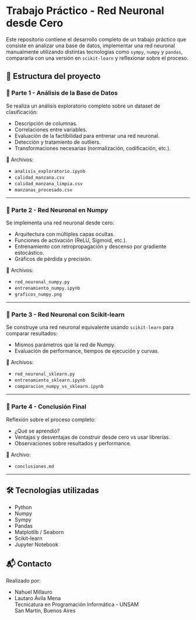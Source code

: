 # Trabajo Práctico - Red Neuronal desde Cero

Este repositorio contiene el desarrollo completo de un trabajo práctico que consiste en analizar una base de datos, implementar una red neuronal manualmente utilizando distintas tecnologias como `sympy`, `numpy` y `pandas`, compararla con una versión en `scikit-learn` y reflexionar sobre el proceso.

## 📁 Estructura del proyecto

### 🧠 Parte 1 - Análisis de la Base de Datos
Se realiza un análisis exploratorio completo sobre un dataset de clasificación:
- Descripción de columnas.
- Correlaciones entre variables.
- Evaluación de la factibilidad para entrenar una red neuronal.
- Detección y tratamiento de outliers.
- Transformaciones necesarias (normalización, codificación, etc.).

📄 Archivos:
- `analisis_exploratorio.ipynb`
- `calidad_manzana.csv`
- `calidad_manzana_limpia.csv`
- `manzanas_procesado.csv`

---

### 🤖 Parte 2 - Red Neuronal en Numpy
Se implementa una red neuronal desde cero:
- Arquitectura con múltiples capas ocultas.
- Funciones de activación (ReLU, Sigmoid, etc.).
- Entrenamiento con retropropagación y descenso por gradiente estocástico.
- Gráficos de pérdida y precisión.

📄 Archivos:
- `red_neuronal_numpy.py`
- `entrenamiento_numpy.ipynb`
- `graficos_numpy.png`

---

### 🧪 Parte 3 - Red Neuronal con Scikit-learn
Se construye una red neuronal equivalente usando `scikit-learn` para comparar resultados:
- Mismos parámetros que la red de Numpy.
- Evaluación de performance, tiempos de ejecución y curvas.

📄 Archivos:
- `red_neuronal_sklearn.py`
- `entrenamiento_sklearn.ipynb`
- `comparacion_numpy_vs_sklearn.ipynb`

---

### 📝 Parte 4 - Conclusión Final
Reflexión sobre el proceso completo:
- ¿Qué se aprendió?
- Ventajas y desventajas de construir desde cero vs usar librerías.
- Observaciones sobre resultados y performance.

📄 Archivo:
- `conclusiones.md`

---

## 🛠 Tecnologías utilizadas

- Python 
- Numpy
- Sympy
- Pandas
- Matplotlib / Seaborn
- Scikit-learn
- Jupyter Notebook
  
## 📬 Contacto

Realizado por:

- Nahuel Millauro  
- Lautaro Ávila Mena  
Tecnicatura en Programación Informática - UNSAM  
San Martín, Buenos Aires
